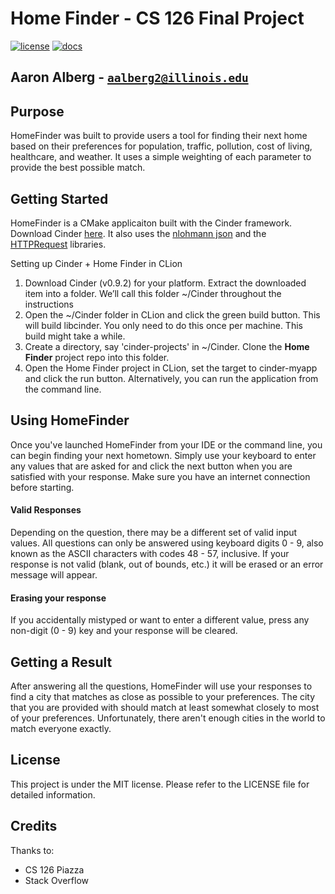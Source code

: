 # Home Finder - CS 126 Final Project

[![license](https://img.shields.io/badge/license-MIT-green)](LICENSE)
[![docs](https://img.shields.io/badge/docs-yes-brightgreen)](docs/README.md)

**Aaron Alberg** - [`aalberg2@illinois.edu`](mailto:aalberg2@illinois.edu)
---

## Purpose
HomeFinder was built to provide users a tool for finding their next home based 
on their preferences for population, traffic, pollution, cost of living, 
healthcare, and weather. It uses a simple weighting of each parameter to 
provide the best possible match.

## Getting Started
HomeFinder is a CMake applicaiton built with the Cinder framework. Download
 Cinder [here](https://libcinder.org/download).
 It also uses the [nlohmann json](https://github.com/nlohmann/json) and the 
 [HTTPRequest](https://github.com/elnormous/HTTPRequest) libraries.

Setting up Cinder + Home Finder in CLion
1. Download Cinder (v0.9.2) for your platform. Extract the downloaded item into 
a folder. We’ll call this folder ~/Cinder throughout the instructions
2. Open the ~/Cinder folder in CLion and click the green build button. This will
build libcinder. You only need to do this once per machine. 
This build might take a while.
3. Create a directory, say 'cinder-projects' in ~/Cinder. Clone the 
**Home Finder** project repo into this folder.
4. Open the Home Finder project in CLion, set the target to cinder-myapp 
and click the run button. Alternatively, you can run the application from the
command line.

## Using HomeFinder
Once you've launched HomeFinder from your IDE or the command line, you can begin 
finding your next hometown. Simply use your keyboard to 
enter any values that are asked for and click the next button when you are 
satisfied with your response.
Make sure you have an internet connection before starting.

#### Valid Responses

Depending on the question, there may be a different set of valid input values.
All questions can only be answered using keyboard digits 0 - 9, also known as 
the ASCII characters with codes 48 - 57, inclusive. If your response is not 
valid (blank, out of bounds, etc.) it will be erased or an error message will
appear.

#### Erasing your response

If you accidentally mistyped or want to enter a different value, press any
non-digit (0 - 9) key and your response will be cleared.

## Getting a Result
After answering all the questions, HomeFinder will use your responses to find 
a city that matches as close as possible to your preferences. The city that you
are provided with should match at least somewhat closely to most of 
your preferences. Unfortunately, there aren't enough cities in the world to
match everyone exactly.

## License
This project is under the MIT license. Please refer to the LICENSE file for
 detailed information.

## Credits
Thanks to:
- CS 126 Piazza
- Stack Overflow
